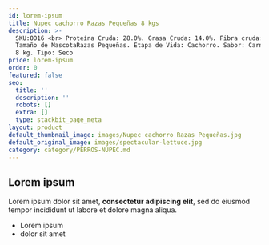 ```yaml
---
id: lorem-ipsum
title: Nupec cachorro Razas Pequeñas 8 kgs
description: >-
  SKU:OO16 <br> Proteína Cruda: 28.0%. Grasa Cruda: 14.0%. Fibra cruda: 4.0%.
  Tamaño de MascotaRazas Pequeñas. Etapa de Vida: Cachorro. Sabor: Carne. Peso:
  8 kg. Tipo: Seco
price: lorem-ipsum
order: 0
featured: false
seo:
  title: ''
  description: ''
  robots: []
  extra: []
  type: stackbit_page_meta
layout: product
default_thumbnail_image: images/Nupec cachorro Razas Pequeñas.jpg
default_original_image: images/spectacular-lettuce.jpg
category: category/PERROS-NUPEC.md
---
```

## Lorem ipsum

Lorem ipsum dolor sit amet, **consectetur adipiscing elit**, sed do eiusmod tempor incididunt ut labore et dolore magna aliqua.

- Lorem ipsum
- dolor sit amet
